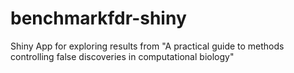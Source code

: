 # benchmarkfdr-shiny
Shiny App for exploring results from "A practical guide to methods controlling false discoveries in computational biology"
